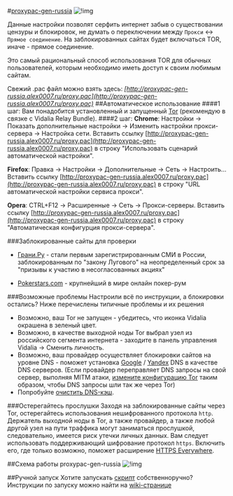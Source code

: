 #[proxypac-gen-russia](http://proxypac-gen-russia.alex0007.ru) ![!img](http://i.imgur.com/om5d2Sh.png) 

Данные настройки позволят серфить интернет забыв о существовании цензуры и блокировок, не думать о переключении между `Прокси` ↔ `Прямое соединение`. На заблокированных сайтах будет включаться TOR, иначе - прямое соединение. 

Это самый рациональный способ использования TOR для обычных пользователей, которым необходимо иметь доступ к своим любимым сайтам.

Свежий .pac файл можно взять здесь:
*[http://proxypac-gen-russia.alex0007.ru/proxy.pac](http://proxypac-gen-russia.alex0007.ru/proxy.pac)*
##Автоматическое использование
####1 шаг:
Вам понадобится установленный и запущенный [Tor](https://www.torproject.org/download/download.html.en) (рекомендую в связке с Vidalia Relay Bundle).
####2 шаг:
**Chrome**: Настройки → Показать дополнительные настройки → Изменить настройки прокси-сервера → Настройка сети. Вставить ссылку [http://proxypac-gen-russia.alex0007.ru/proxy.pac](http://proxypac-gen-russia.alex0007.ru/proxy.pac) в строку "Использовать сценарий автоматической настройки".

**Firefox**: Правка → Настройки → Дополнительные → Сеть → Настроить... Вставить ссылку [http://proxypac-gen-russia.alex0007.ru/proxy.pac](http://proxypac-gen-russia.alex0007.ru/proxy.pac) в строку "URL автоматической настройки сервиса прокси".

**Opera**: CTRL+F12 → Расширенные → Сеть → Прокси-серверы. Вставить ссылку [http://proxypac-gen-russia.alex0007.ru/proxy.pac](http://proxypac-gen-russia.alex0007.ru/proxy.pac) в строку "Автоматическая конфигурция прокси-сервера".

###Заблокированные сайты для проверки
- [Грани.Ру](http://grani.ru) - стали первым зарегистрированным СМИ в России, заблокированным по "закону Лугового" на неопределенный срок за "призывы к участию в несогласованных акциях"

- [Pokerstars.com](http://www.pokerstars.com) - крупнейший в мире онлайн покер-рум

###Возможные проблемы
Настроили всё по инструкции, а блокировки остались? Ниже перечислены типичные проблемы и их решения

* Возможно, ваш Tor не запущен - убедитесь, что иконка Vidalia окрашена в зеленый цвет.
* Возможно, в качестве выходной ноды Tor выбрал узел из российского сегмента интернета - заходите в панель управления Vidalia → Сменить личность.
* Возможно, ваш провайдер осуществляет блокировки сайтов на уровне DNS - поможет установка [Google](https://developers.google.com/speed/public-dns/) / [Yandex](http://dns.yandex.ru/) DNS  в качестве DNS серверов. (Если провайдер переправляет DNS запросы на свой сервер, выполняя MITM атаки, [измените конфигурацию Tor](https://wiki.archlinux.org/index.php/tor#TorDNS) таким образом, чтобы DNS запросы шли так же через Tor)
* Попробуйте [очистить DNS-кэш](http://ru.wikihow.com/%D0%BE%D1%87%D0%B8%D1%81%D1%82%D0%B8%D1%82%D1%8C-DNS). 

###Остерегайтесь прослушки
Заходя на заблокированные сайты через Tor, остерегайтесь использования нешифрованного протокола `http`. Держатель выходной ноды в Tor, а также провайдер, а также любой другой узел на пути траффика могут заниматься прослушкой, следовательно, имеется риск утечки личных данных. Вам следует использовать поддерживающий шифрование протокол `https`. Включить его, где только возможно, поможет расширение [HTTPS Everywhere](https://www.eff.org/https-everywhere).

##Схема работы proxypac-gen-russia
 ![!img](http://i.imgur.com/Q8SDSzO.png)

##Ручной запуск
Хотите запускать [скрипт](https://github.com/Alex0007/proxypac-gen-russia/) собственноручно? Инструкции по запуску можно найти на [wiki-странице](https://github.com/Alex0007/proxypac-gen-russia/wiki/%D0%97%D0%B0%D0%BF%D1%83%D1%81%D0%BA-%D0%BD%D0%B0-%D1%81%D0%B2%D0%BE%D0%B5%D0%BC-%D1%81%D0%B5%D1%80%D0%B2%D0%B5%D1%80%D0%B5)

